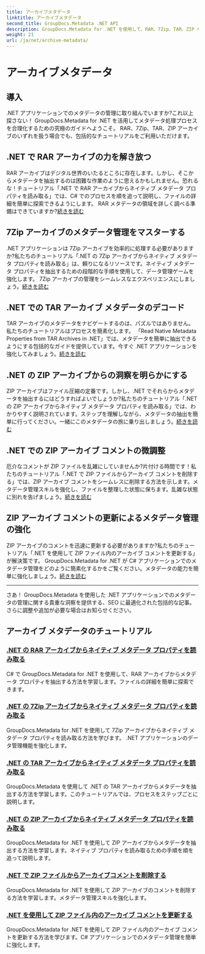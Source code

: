 ```yaml
---
title: アーカイブメタデータ
linktitle: アーカイブメタデータ
second_title: GroupDocs.Metadata .NET API
description: GroupDocs.Metadata for .NET を使用して、RAR、7Zip、TAR、ZIP などのさまざまなアーカイブ形式からメタデータ プロパティを抽出および管理するチュートリアルをご覧ください。
weight: 21
url: /ja/net/archive-metadata/
---
```


# アーカイブメタデータ


## 導入

.NET アプリケーションでのメタデータの管理に取り組んでいますか?これ以上探さない！ GroupDocs.Metadata for .NET を活用してメタデータ処理プロセスを合理化するための究極のガイドへようこそ。 RAR、7Zip、TAR、ZIP アーカイブのいずれを扱う場合でも、包括的なチュートリアルをご利用いただけます。

## .NET で RAR アーカイブの力を解き放つ

RAR アーカイブはデジタル世界のいたるところに存在します。しかし、そこからメタデータを抽出するのは困難な作業のように思えるかもしれません。恐れるな！チュートリアル「.NET で RAR アーカイブからネイティブ メタデータ プロパティを読み取る」では、C# でのプロセスを順を追って説明し、ファイルの詳細を簡単に探索できるようにします。 RAR メタデータの領域を詳しく調べる準備はできていますか?[続きを読む](./read-native-metadata-rar-archives/)

## 7Zip アーカイブのメタデータ管理をマスターする

.NET アプリケーションは 7Zip アーカイブを効率的に処理する必要がありますか?私たちのチュートリアル「.NET の 7Zip アーカイブからネイティブ メタデータ プロパティを読み取る」は、頼りになるリソースです。ネイティブ メタデータ プロパティを抽出するための段階的な手順を使用して、データ管理ゲームを強化します。 7Zip アーカイブの管理をシームレスなエクスペリエンスにしましょう。[続きを読む](./read-native-metadata-7zip-archives/)

## .NET での TAR アーカイブ メタデータのデコード

TAR アーカイブのメタデータをナビゲートするのは、パズルではありません。私たちのチュートリアルはプロセスを簡素化します。 「Read Native Metadata Properties from TAR Archives in .NET」では、メタデータを簡単に抽出できるようにする包括的なガイドを提供しています。今すぐ .NET アプリケーションを強化してみましょう。[続きを読む](./read-native-metadata-tar-archives/)

## .NET の ZIP アーカイブからの洞察を明らかにする

ZIP アーカイブはファイル圧縮の定番です。しかし、.NET でそれらからメタデータを抽出するにはどうすればよいでしょうか?私たちのチュートリアル「.NET の ZIP アーカイブからネイティブ メタデータ プロパティを読み取る」では、わかりやすく説明されています。ステップを理解しながら、メタデータの抽出を簡単に行ってください。一緒にこのメタデータの旅に乗り出しましょう。[続きを読む](./read-native-metadata-zip-archives/)

## .NET での ZIP アーカイブ コメントの微調整

厄介なコメントが ZIP ファイルを乱雑にしていませんか?片付ける時間です！私たちのチュートリアル「.NET で ZIP ファイルからアーカイブ コメントを削除する」では、ZIP アーカイブ コメントをシームレスに削除する方法を示します。メタデータ管理スキルを強化し、ファイルを整理した状態に保ちます。乱雑な状態に別れを告げましょう。[続きを読む](./remove-archive-comment-zip-files/)

## ZIP アーカイブ コメントの更新によるメタデータ管理の強化

ZIP アーカイブのコメントを迅速に更新する必要がありますか?私たちのチュートリアル「.NET を使用して ZIP ファイル内のアーカイブ コメントを更新する」が解決策です。 GroupDocs.Metadata for .NET が C# アプリケーションでのメタデータ管理をどのように簡素化するかをご覧ください。メタデータの能力を簡単に強化しましょう。[続きを読む](./update-archive-comment-zip-files/)

---

さあ！ GroupDocs.Metadata を使用した .NET アプリケーションでのメタデータの管理に関する貴重な洞察を提供する、SEO に最適化された包括的な記事。さらに調整や追加が必要な場合はお知らせください。
## アーカイブ メタデータのチュートリアル
### [.NET の RAR アーカイブからネイティブ メタデータ プロパティを読み取る](./read-native-metadata-rar-archives/)
C# で GroupDocs.Metadata for .NET を使用して、RAR アーカイブからメタデータ プロパティを抽出する方法を学習します。ファイルの詳細を簡単に探索できます。
### [.NET の 7Zip アーカイブからネイティブ メタデータ プロパティを読み取る](./read-native-metadata-7zip-archives/)
GroupDocs.Metadata for .NET を使用して 7Zip アーカイブからネイティブ メタデータ プロパティを読み取る方法を学びます。 .NET アプリケーションのデータ管理機能を強化します。
### [.NET の TAR アーカイブからネイティブ メタデータ プロパティを読み取る](./read-native-metadata-tar-archives/)
GroupDocs.Metadata を使用して .NET の TAR アーカイブからメタデータを抽出する方法を学習します。このチュートリアルでは、プロセスをステップごとに説明します。
### [.NET の ZIP アーカイブからネイティブ メタデータ プロパティを読み取る](./read-native-metadata-zip-archives/)
GroupDocs.Metadata for .NET を使用して ZIP アーカイブからメタデータを抽出する方法を学習します。ネイティブ プロパティを読み取るための手順を順を追って説明します。
### [.NET で ZIP ファイルからアーカイブコメントを削除する](./remove-archive-comment-zip-files/)
GroupDocs.Metadata for .NET を使用して ZIP アーカイブのコメントを削除する方法を学習します。メタデータ管理スキルを強化します。
### [.NET を使用して ZIP ファイル内のアーカイブ コメントを更新する](./update-archive-comment-zip-files/)
GroupDocs.Metadata for .NET を使用して ZIP ファイル内のアーカイブ コメントを更新する方法を学びます。C# アプリケーションでのメタデータ管理を簡単に強化します。
